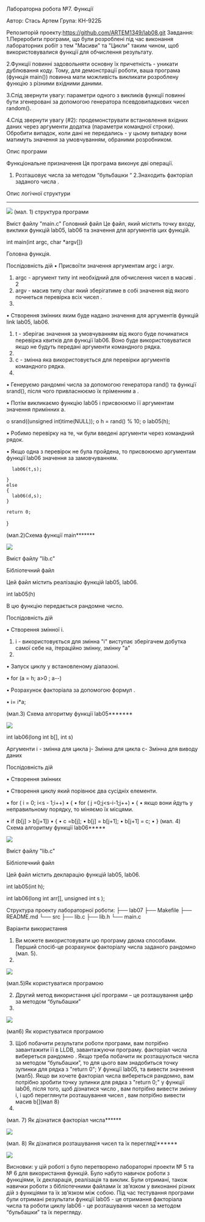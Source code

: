 Лабораторна робота №7. Функції

Автор: Стась Артем 
Група: КН-922Б 
 
Репозиторій проекту:https://github.com/ARTEM1349/lab08.git
Завдання: 
1.Переробити програми, що були розроблені під час виконання лабораторних робіт з тем "Масиви" та "Цикли" таким чином, щоб використовувалися функції для обчислення результату.
 
2.Функції повинні задовольняти основну їх причетність - уникати дублювання коду. 
Тому, для демонстрації роботи, ваша програма (функція main()) повинна мати можливість викликати розроблену функцію з різними вхідними даними.
 
3.Слід звернути увагу: параметри одного з викликів функції повинні бути згенеровані за допомогою генератора псевдовипадкових чисел random().
 
4.Слід звернути увагу (#2): продемонструвати встановлення вхідних даних через аргументи додатка (параметри командної строки). 
Обробити випадок, коли дані не передались - у цьому випадку вони матимуть значення за умовчуванням, обраними розробником.







Опис програми

Функціональне призначення
Ця програма виконує дві операції.
1.	Розташовує числа за методом “бульбашки “
2.Знаходить факторіал заданого числа .

 Опис логічної  структури
 **************************
 ![](https://github.com/ARTEM1349/lab8/blob/main/doc/assets/графічна%20структура%20.jpg) (мал. 1) структура програми
  
  
  Вміст файлу "main.c"
Головний файл 
Це файл, який містить точку входу, виклики функцій lab05, lab06 та значення для аргументів цих функцій.

int main(int argc, char *argv[]) 


Головна функція.

Послідовність дій
•	Присвоїти значення аргументам argc і argv.

1.	argc - аргумент типу int необхідний для обчислення чисел в масиві  .
2
3.	argv - масив типу char який зберігатиме в собі значення від якого почнеться перевірка всіх чисел .
4.	
•	Створення змінних яким буде надано значення для аргументів функцій link lab05, lab06.

1.	t - зберігає значення за умовчуванням від якого буде починатися перевірка квитків для функції lab06. Воно буде використовуватися якщо не будуть передані аргументи командного рядка.
2.	
3.	c - змінна яка використовується для перевірки аргументів командного рядка.
4.	
•	Генеруємо рандомні числа за допомогою генератора rand() та функції srand(), після чого привласнюємо їх пріменним a .

•	Потім викликаємо функцію lab05 і присвоюємо її аргументам значення примінних a.

o	 srand((unsigned int)time(NULL));
o	    h = rand() % 10;
o	    lab05(h);

•	Робимо перевірку на те, чи були введені аргументи через командний рядок.

•	Якщо одна з перевірок не була пройдена, то присвоюємо аргументам функції lab06 значення за замовчуванням.


      
      lab06(t,s);
      
    }
    else
    {  
      lab06(d,s);     
    }
    
    return 0;
}

(мал.2)Схема функції main*******

![](https://github.com/ARTEM1349/lab8/commit/99a571fa18aed5016f814142c6800456d24e850e)

Вміст файлу "lib.c"

Бібліотечний файл

Цей файл містить реалізацію функцій lab05, lab06.

int lab05(h)

В цю функцію передається рандомне число.

Послідовність дій

•	Створення змінної i.

1.	i - використовується для змінна "i" виступає зберігачем добутка самої себе на, ітераційно змінну, змінну "a"
2.	
•	Запуск циклу  у встановленому діапазоні.

•	for (a = h; a>0 ; a--) 

•	Розрахунок  факторіала за допомогою формул .

•	i= i*a;

(мал.3) Схема алгоритму функції lab05*******

![](https://github.com/ARTEM1349/lab8/blob/main/doc/assets/Схема%20алгоритму%20функції%20lab05.png)

int lab06(long int b[], int s) 

Аргументи
i - змінна для цикла 
j- Змінна для цикла 
c- Змінна для виводу даних 

Послідовність дій

•	Створення змінних 

•	Створення циклу який порівнює два сусідніх елементи.

•	for ( i = 0; i<s - 1;i++)
•	     {
•	        for ( j  =0;j<s-i-1;j++)
•	         {
•	якщо вони йдуть у неправильному порядку, то  міняємо їх       місцями.

•	if (b[j] > b[j+1])
•	            {
•	                c =b[j];
•	                b[j] = b[j+1];
•	                b[j+1] = c;
•	            }
(мал. 4) Схема алгоритму функції lab06*****

![](https://github.com/ARTEM1349/lab8/commit/3068b85d4cf2a6c7afedb6257f4839e432142149)

Вміст файлу "lib.c"

Бібліотечний файл

Цей файл містить декларацію функцій lab05, lab06.

int lab05(int h);

int lab06(long int arr[], unsigned int s );

Структура проекту лабораторної роботи:
├── lab07
├── Makefile
├── README.md
└── src
    ├── lib.c
    ├── lib.h
    └── main.c

Варіанти використання
1.	Ви можете використовувати цю програму двома способами. Перший спосіб-це розрахунок факторіалу числа заданого рандомно  (мал. 5).
2.	
![](https://github.com/ARTEM1349/lab8/commit/3b065905dfc0fdbb1f7fc4c7af79b5fa65371c48)

(мал.5)Як користуватися програмою

2.	Другий метод використання цієї програми – це розташування цифр за методом “бульбашки”
3.	
![](https://github.com/ARTEM1349/lab8/commit/3b065905dfc0fdbb1f7fc4c7af79b5fa65371c48)

(мал6) Як користуватися програмою

3.	Щоб побачити результати роботи програми, вам потрібно завантажити її в LLDB, завантажуючи програму. факторіал числа вибереться рандомно . Якщо  треба побачити як розташуються числа за методом “бульбашки”, то для цього вам знадобиться точку зупинки для рядка з "return 0"; У функції lab05, та вивести значення (мал5). Якщо ви хочете факторіал числа вибереться рандомно, вам потрібно зробити точку зупинки для рядка з "return 0;" у функції lab06, після того, щоб дізнатися число , вам потрібно вивести змінну i,  і щоб переглянути розташування чисел , вам потрібно вивести масив b[](мал 8)
4.	
(мал. 7) Як дізнатися  факторіал числа******

![](https://github.com/ARTEM1349/lab8/commit/cf230053b692a9b3de604d1fcb37ab7c9097a15b)

(мал. 8) Як дізнатися розташування чисел  та їх перегляд!******

![](https://github.com/ARTEM1349/lab8/commit/28b6ccba6b829af99558823adcd6435231380827)
   
Висновки: у цій роботі з було перетворено лабораторні проекти № 5 та № 6 для використання функцій. Було набуто навичок роботи з функціями, їх декларація, реалізація та виклик. Були отримані, також навички роботи з бібліотечними файлами  їх зв’язком у виконанні різних дій з функціями та їх зв’язком між собою. Під час тестування програми були отримані результати функції lab05 - це отримання факторіала  числа та   роботи циклу  lab06 - це розташування чисел за методом “бульбашки” та їх перегляду.
